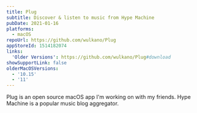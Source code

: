 ```yaml
---
title: Plug
subtitle: Discover & listen to music from Hype Machine
pubDate: 2021-01-16
platforms:
  - macOS
repoUrl: https://github.com/wulkano/Plug
appStoreId: 1514182074
links:
  'Older Versions': https://github.com/wulkano/Plug#download
showSupportLink: false
olderMacOSVersions:
  - '10.15'
  - '11'
---
```


Plug is an open source macOS app I'm working on with my friends. Hype Machine is a popular music blog aggregator.

